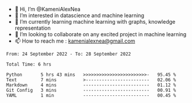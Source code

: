 - 👋 Hi, I’m @KameniAlexNea
- 👀 I’m interested in datascience and machine learning
- 🌱 I’m currently learning machine learning with graphs, knowledge representation
- 💞️ I’m looking to collaborate on any excited project in machine learning
- 📫 How to reach me : kamenialexnea@gmail.com

<!--START_SECTION:waka-->

```text
From: 24 September 2022 - To: 28 September 2022

Total Time: 6 hrs

Python       5 hrs 43 mins   >>>>>>>>>>>>>>>>>>>>>>>>-   95.45 %
Text         7 mins          >------------------------   02.06 %
Markdown     4 mins          -------------------------   01.12 %
Git Config   3 mins          -------------------------   00.91 %
YAML         1 min           -------------------------   00.45 %
```

<!--END_SECTION:waka-->

<!---
KameniAlexNea/KameniAlexNea is a ✨ special ✨ repository because its `README.md` (this file) appears on your GitHub profile.
You can click the Preview link to take a look at your changes.
--->
